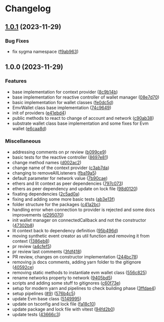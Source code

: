 # Changelog

## [1.0.1](https://github.com/sygmaprotocol/sygma-widget/compare/wallet-manager-v1.0.0...wallet-manager-v1.0.1) (2023-11-29)


### Bug Fixes

* fix sygma namespace ([f9ab963](https://github.com/sygmaprotocol/sygma-widget/commit/f9ab9637ea2b797086cee6c0a12b046e3cb2e14c))

## 1.0.0 (2023-11-29)


### Features

* base implementation for context provider ([8c9b14b](https://github.com/sygmaprotocol/sygma-widget/commit/8c9b14b8b4926bdb31c3fa089786ffce527be6b5))
* base implementation for reactive controller of wallet manager ([08e7d70](https://github.com/sygmaprotocol/sygma-widget/commit/08e7d70d01b775599aa8d6020c250063d108bf9a))
* basic implementation for wallet classes ([fe0dc5d](https://github.com/sygmaprotocol/sygma-widget/commit/fe0dc5d43255085eb1274aa10ea7fc27385fe4a8))
* EmvWallet class base implementation ([74c9649](https://github.com/sygmaprotocol/sygma-widget/commit/74c96492dba784524891dfa04ca3314c69a36370))
* init of providers ([e41ebd4](https://github.com/sygmaprotocol/sygma-widget/commit/e41ebd44e8167f66f5f5b11123b9584cbd27456e))
* public methods to react to change of account and network ([c90ab38](https://github.com/sygmaprotocol/sygma-widget/commit/c90ab380eed82d0b25170dc1021a9951b27660a3))
* substrate wallet class base implementation and some fixes for Evm wallet ([e6caa8d](https://github.com/sygmaprotocol/sygma-widget/commit/e6caa8d4dfdea40fe61f71162740f266ad350be4))


### Miscellaneous

* addressing comments on pr review ([b099ce9](https://github.com/sygmaprotocol/sygma-widget/commit/b099ce9d9582c9a4649c290759874fff91e80798))
* basic tests for the reactive controller ([8697e81](https://github.com/sygmaprotocol/sygma-widget/commit/8697e81ff38560cb32172bafaa5f10b8509d7de1))
* change method names ([d002ac2](https://github.com/sygmaprotocol/sygma-widget/commit/d002ac2b97a1b47481bb26763724ba8b34e9d72c))
* change name of the context provider ([c3ab7da](https://github.com/sygmaprotocol/sygma-widget/commit/c3ab7da80b4449a87e2c65828eef6c94252e3015))
* changing to removeAllListeners ([fba19a5](https://github.com/sygmaprotocol/sygma-widget/commit/fba19a544657cf93376edf3ff18c5306fd80a309))
* default parameter for network value ([7b90cae](https://github.com/sygmaprotocol/sygma-widget/commit/7b90caed4962e77bdec05d0a47dba060c1b82b3d))
* ethers and lit context as peer dependencies ([797c073](https://github.com/sygmaprotocol/sygma-widget/commit/797c07323e433947d89d2efba7d6123e017bbd38))
* ethers as peer dependency and update on lock file ([98d0120](https://github.com/sygmaprotocol/sygma-widget/commit/98d012096952fc49e4e1c03cdb3b93d6c270dc9c))
* fixating dependencies ([2c5ad0a](https://github.com/sygmaprotocol/sygma-widget/commit/2c5ad0a993785ef1526fb70c2b0615148444ae99))
* fixing and adding some more basic tests ([ab3e13f](https://github.com/sygmaprotocol/sygma-widget/commit/ab3e13fd913e77655f33bf89d58b025ca9c7e6dc))
* folder structure for the packages ([c41a2bc](https://github.com/sygmaprotocol/sygma-widget/commit/c41a2bcc1647114bdc944f0677e6802fd908e76f))
* handling error when connection to provider is rejected and some docs improvements ([d295070](https://github.com/sygmaprotocol/sygma-widget/commit/d295070b89013e71f3318d57d10c1db1ab18e229))
* init wallet manager on connectedCallback and not the constructor ([47302b8](https://github.com/sygmaprotocol/sygma-widget/commit/47302b808683f31d8bd4b9bd2f22ee37e4c61cac))
* lit context back to dependency definition ([95b496d](https://github.com/sygmaprotocol/sygma-widget/commit/95b496dadacbf56e64d746f6cc0395be78272e32))
* moving synthetic event creator as util function and removing it from context ([1386eb8](https://github.com/sygmaprotocol/sygma-widget/commit/1386eb883b80fb5627cadd8227383152841ff0b8))
* pr review ([a4cfef5](https://github.com/sygmaprotocol/sygma-widget/commit/a4cfef54b2e125efe1ef5067ca56ca329fe8b403))
* pr review last comments ([3fdf418](https://github.com/sygmaprotocol/sygma-widget/commit/3fdf41892a217dd596caf8e76051640e6218ac6a))
* PR review, changes on constructor implementation ([244bc78](https://github.com/sygmaprotocol/sygma-widget/commit/244bc78fe97038b84fd569db408708afaec91e78))
* removing js docs comments, adding yarn folder to the gitignore ([40592ce](https://github.com/sygmaprotocol/sygma-widget/commit/40592ce955e3f9162e644329f3bb62e0f0e51362))
* removing static methods to instantiate evm wallet class ([556c825](https://github.com/sygmaprotocol/sygma-widget/commit/556c825b80c4dd6abfcf33c9423837ba83cc5084))
* rename networks property to network ([9405bd5](https://github.com/sygmaprotocol/sygma-widget/commit/9405bd5b207d1e99fa6cb1ae11de9768b97fe913))
* scripts and adding some stuff to gitignores ([c60f73e](https://github.com/sygmaprotocol/sygma-widget/commit/c60f73ebc6c402fdd4a390236cf2cf2c61741ec9))
* setup for modern yarn and pipelines to check building phase ([3ffdae4](https://github.com/sygmaprotocol/sygma-widget/commit/3ffdae46e876b65e160f8ead0eab0aa51796e2f0))
* setup pipelines ([#9](https://github.com/sygmaprotocol/sygma-widget/issues/9)) ([576b4c5](https://github.com/sygmaprotocol/sygma-widget/commit/576b4c59592e83a6c64a7159d0ef5e3f7b812b63))
* update Evm base class ([5149995](https://github.com/sygmaprotocol/sygma-widget/commit/5149995b2a27a1a8c62468d3186a823675d74520))
* update on tsconfig and lock file ([fa18c10](https://github.com/sygmaprotocol/sygma-widget/commit/fa18c10a277326028bea743ca8473c3d01023b83))
* update package and lock file with vitest ([94fd2b0](https://github.com/sygmaprotocol/sygma-widget/commit/94fd2b0e5d26970c0bcdba5993f8a5baeed40edf))
* update tests ([43666c3](https://github.com/sygmaprotocol/sygma-widget/commit/43666c301f7b2215932c6653195ba5959bbba22b))
